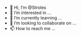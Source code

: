 - 👋 Hi, I’m @Stroles
- 👀 I’m interested in ...
- 🌱 I’m currently learning ...
- 💞️ I’m looking to collaborate on ...
- 📫 How to reach me ...

<!---
Stroles/Stroles is a ✨ special ✨ repository because its `README.md` (this file) appears on your GitHub profile.
You can click the Preview link to take a look at your changes.
--->

